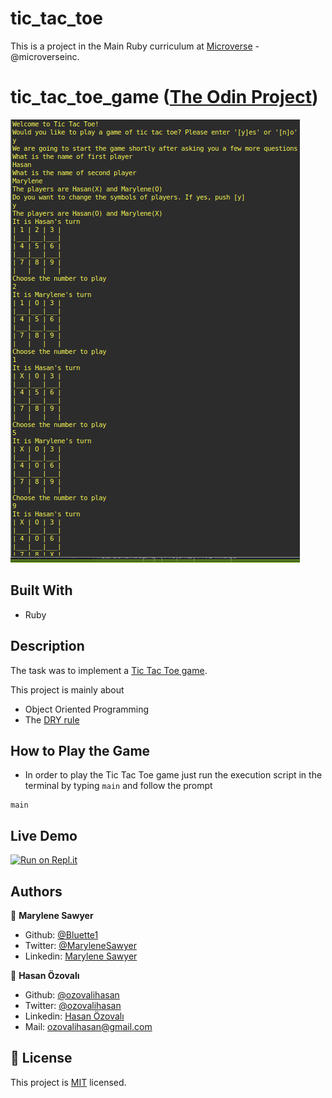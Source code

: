 # tic_tac_toe


This is a project in the Main Ruby curriculum at [Microverse](https:www.microverse.org/) - @microverseinc.

# tic_tac_toe_game ([The Odin Project](https://www.theodinproject.com/courses/ruby-programming/lessons/oop))

![tic_tac_toe_game](./screenshot.png)

## Built With

- Ruby

## Description

The task was to implement a [Tic Tac Toe game](https://www.theodinproject.com/courses/ruby-programming/lessons/oop).

This project is mainly about

-  Object Oriented Programming
-  The [DRY rule](https://en.wikipedia.org/wiki/Don%27t_repeat_yourself)

## How to Play the Game

* In order to play the Tic Tac Toe game just run the execution script in the terminal by typing `main` and follow the prompt
```
main
```

## Live Demo

[![Run on Repl.it](https://repl.it/badge/github/ozovalihasan/tic_tac_toe)](https://github.com/ozovalihasan/tic_tac_toe)

## Authors

👤 **Marylene Sawyer**
- Github: [@Bluette1](https://github.com/Bluette1)
- Twitter: [@MaryleneSawyer](https://twitter.com/MaryleneSawyer)
- Linkedin: [Marylene Sawyer](https://www.linkedin.com/in/marylene-sawyer-b4ba1295/)

👤 **Hasan Özovalı**

- Github: [@ozovalihasan](https://github.com/ozovalihasan)
- Twitter: [@ozovalihasan](https://twitter.com/ozovalihasan)
- Linkedin: [Hasan Özovalı](https://www.linkedin.com/in/hasan-ozovali/)
- Mail: [ozovalihasan@gmail.com](ozovalihasan@gmail.com) 

## 📝 License

This project is [MIT](https://opensource.org/licenses/MIT) licensed.